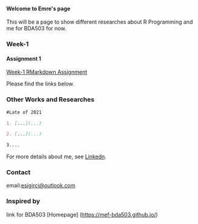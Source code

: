 #### Welcome to Emre's page

This will be a page to show different researches about R Programming and me for BDA503 for now.

### Week-1

#### Assignment 1

[Week-1 RMarkdown Assignment](...)


Please find the links below.


### Other Works and Researches

```markdown
#Late of 2021

1. [...](...)

2. [...](...)

3.... 


```

For more details about me, see [Linkedn](https://www.linkedin.com/in/emrecansigirci/).

### Contact 

email:esigirci@outlook.com

### Inspired by
link for BDA503 [Homepage] (https://mef-bda503.github.io/)

